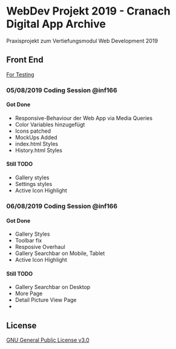 # WebDev Projekt 2019 - Cranach Digital App Archive
Praxisprojekt zum Vertiefungsmodul Web Development 2019

## Front End 
[For Testing](http://maispace.de/test)

### 05/08/2019 Coding Session @inf166
#### Got Done
* Responsive-Behaviour der Web App via Media Queries
* Color Variables hinzugefügt
* Icons patched
* MockUps Added
* index.html Styles
* History.html Styles
#### Still TODO
* Gallery styles
* Settings styles
* Active Icon Highlight

### 06/08/2019 Coding Session @inf166
#### Got Done
* Gallery Styles
* Toolbar fix
* Resposive Overhaul
* Gallery Searchbar on Mobile, Tablet
* Active Icon Highlight
#### Still TODO
* Gallery Searchbar on Desktop
* More Page
* Detail Picture View Page
* 

## License
[GNU General Public License v3.0](https://github.com/Inf166/WDSS19-Praxisarbeit/blob/master/LICENSE)